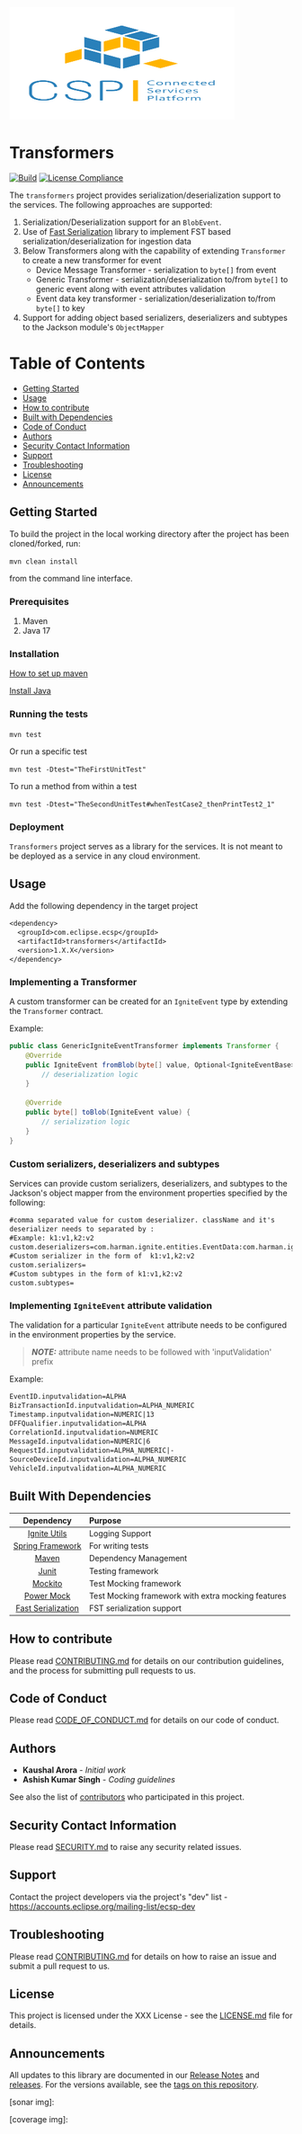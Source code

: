 [<img src="./images/logo.png" width="400" height="200"/>](./images/logo.png)

# Transformers
[![Build](https://github.com/eclipse-ecsp/transformers/actions/workflows/maven-publish.yml/badge.svg)](https://github.com/eclipse-ecsp/transformers/actions/workflows/maven-publish.yml)
[![License Compliance](https://github.com/eclipse-ecsp/transformers/actions/workflows/license-compliance.yml/badge.svg)](https://github.com/eclipse-ecsp/transformers/actions/workflows/license-compliance.yml)

The `transformers` project provides serialization/deserialization support to the services. The following approaches are supported:

1. Serialization/Deserialization support for an `BlobEvent`.
2. Use of [Fast Serialization](https://github.com/RuedigerMoeller/fast-serialization/tree/master) library to implement FST based serialization/deserialization for ingestion data
3. Below Transformers along with the capability of extending `Transformer` to create a new transformer for event
   - Device Message Transformer - serialization to `byte[]` from event
   - Generic Transformer - serialization/deserialization to/from `byte[]` to generic event along with event attributes validation
   - Event data key transformer - serialization/deserialization to/from `byte[]` to key
4. Support for adding object based serializers, deserializers and subtypes to the Jackson module's `ObjectMapper`

# Table of Contents
* [Getting Started](#getting-started)
* [Usage](#usage)
* [How to contribute](#how-to-contribute)
* [Built with Dependencies](#built-with-dependencies)
* [Code of Conduct](#code-of-conduct)
* [Authors](#authors)
* [Security Contact Information](#security-contact-information)
* [Support](#support)
* [Troubleshooting](#troubleshooting)
* [License](#license)
* [Announcements](#announcements)


## Getting Started

To build the project in the local working directory after the project has been cloned/forked, run:

```mvn clean install```

from the command line interface.

### Prerequisites

1. Maven
2. Java 17

### Installation

[How to set up maven](https://maven.apache.org/install.html)

[Install Java](https://stackoverflow.com/questions/52511778/how-to-install-openjdk-11-on-windows)

### Running the tests

```mvn test```

Or run a specific test

```mvn test -Dtest="TheFirstUnitTest"```

To run a method from within a test

```mvn test -Dtest="TheSecondUnitTest#whenTestCase2_thenPrintTest2_1"```

### Deployment

`Transformers` project serves as a library for the services. It is not meant to be deployed as a service in any cloud environment.

## Usage
Add the following dependency in the target project
```
<dependency>
  <groupId>com.eclipse.ecsp</groupId>
  <artifactId>transformers</artifactId>
  <version>1.X.X</version>
</dependency>

```

### Implementing a Transformer

A custom transformer can be created for an `IgniteEvent` type by extending the `Transformer` contract.

Example:

```java
public class GenericIgniteEventTransformer implements Transformer {
    @Override
    public IgniteEvent fromBlob(byte[] value, Optional<IgniteEventBase> header) {
        // deserialization logic
    }

    @Override
    public byte[] toBlob(IgniteEvent value) {
        // serialization logic
    }
}
```

### Custom serializers, deserializers and subtypes

Services can provide custom serializers, deserializers, and subtypes to the Jackson's object mapper from the environment properties specified by the following:

```properties
#comma separated value for custom deserializer. className and it's deserializer needs to separated by :
#Example: k1:v1,k2:v2
custom.deserializers=com.harman.ignite.entities.EventData:com.harman.ignite.entities.EventDataDeSerializer
#Custom serializer in the form of  k1:v1,k2:v2
custom.serializers=
#Custom subtypes in the form of k1:v1,k2:v2
custom.subtypes=
```

### Implementing `IgniteEvent` attribute validation

The validation for a particular `IgniteEvent` attribute needs to be configured in the environment properties by the service.

> **_NOTE:_** attribute name needs to be followed with 'inputValidation' prefix

Example:

```properties
EventID.inputvalidation=ALPHA
BizTransactionId.inputvalidation=ALPHA_NUMERIC
Timestamp.inputvalidation=NUMERIC|13
DFFQualifier.inputvalidation=ALPHA
CorrelationId.inputvalidation=NUMERIC
MessageId.inputvalidation=NUMERIC|6
RequestId.inputvalidation=ALPHA_NUMERIC|-
SourceDeviceId.inputvalidation=ALPHA_NUMERIC
VehicleId.inputvalidation=ALPHA_NUMERIC
```

## Built With Dependencies

|                                                 Dependency                                                 | Purpose                                            |
|:----------------------------------------------------------------------------------------------------------:|:---------------------------------------------------|
|                           [Ignite Utils](https://github.com/eclipse-ecsp/utils)                            | Logging Support                                    |
|                      [Spring Framework](https://spring.io/projects/spring-framework)                       | For writing tests                                  |
|                                     [Maven](https://maven.apache.org/)                                     | Dependency Management                              |
|                                     [Junit](https://junit.org/junit5/)                                     | Testing framework                                  |
|                                    [Mockito](https://site.mockito.org/)                                    | Test Mocking framework                             |
|                            [Power Mock](https://github.com/powermock/powermock)                            | Test Mocking framework with extra mocking features |
| [Fast Serialization](https://github.com/RuedigerMoeller/fast-serialization/tree/master?tab=readme-ov-file) | FST serialization support                          |


## How to contribute

Please read [CONTRIBUTING.md](./CONTRIBUTING.md) for details on our contribution guidelines, and the process for submitting pull requests to us.

## Code of Conduct

Please read [CODE_OF_CONDUCT.md](./CODE_OF_CONDUCT.md) for details on our code of conduct.

## Authors

* **Kaushal Arora** - *Initial work* 
* **Ashish Kumar Singh** - *Coding guidelines*

See also the list of [contributors](https://github.com/HARMANInt/ics/transformers/contributors) who participated in this project.

## Security Contact Information

Please read [SECURITY.md](./SECURITY.md) to raise any security related issues.

## Support
Contact the project developers via the project's "dev" list - https://accounts.eclipse.org/mailing-list/ecsp-dev


## Troubleshooting

Please read [CONTRIBUTING.md](./CONTRIBUTING.md) for details on how to raise an issue and submit a pull request to us.

## License

This project is licensed under the XXX License - see the [LICENSE.md](./LICENSE.md) file for details.

## Announcements

All updates to this library are documented in our [Release Notes](./release_notes.txt) and [releases](https://github.com/eclipse-ecsp/transformers/releases).
For the versions available, see the [tags on this repository](https://github.com/eclipse-ecsp/transformers/tags).

[sonar]:https://ignitestoretool.ahanet.net/dashboard?id=com.harman.ignite%3Aignite-transformers
[sonar img]:

[coverage]:https://ignitestoretool.ahanet.net/component_measures?id=com.harman.ignite%3Aignite-transformers&metric=coverage&view=list
[coverage img]: 

[license]: ./LICENSE.md
[license img]: https://img.shields.io/badge/license-GNU%20LGPL%20v2.1-blue.svg

[artifactory]: https://github.com/orgs/eclipse-ecsp/packages/com/eclipse/ecsp/transformers/
[artifactory img]: https://artifactory-fr.harman.com/ui/

[status img]: https://jenkins-ignite.nh.ad.harman.com/buildStatus/icon?job=Ignite_Team%2FIgnite_Core%2FBuild_and_Deployment%2Ftransformers%2Fmaster
[status]: https://jenkins-ignite.nh.ad.harman.com/job/Ignite_Team/job/Ignite_Core/job/Build_and_Deployment/job/transformers/job/master/



